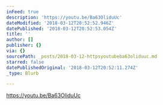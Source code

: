```yaml
---
inFeed: true
description: 'https://youtu.be/Ba63OliduUc'
dateModified: '2018-03-12T20:52:52.946Z'
datePublished: '2018-03-12T20:52:53.054Z'
title: ''
author: []
publisher: {}
via: {}
sourcePath: _posts/2018-03-12-httpsyoutubeba63oliduuc.md
starred: false
datePublishedOriginal: '2018-03-12T20:52:11.274Z'
_type: Blurb

---
```

https://youtu.be/Ba63OliduUc